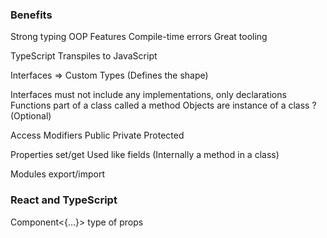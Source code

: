 ### Benefits
Strong typing
OOP Features
Compile-time errors
Great tooling

TypeScript Transpiles to JavaScript

Interfaces => Custom Types (Defines the shape)

Interfaces must not include any implementations, only declarations
Functions part of a class called a method
Objects are instance of a class
? (Optional)

Access Modifiers
Public
Private
Protected

Properties
set/get 
Used like fields (Internally a method in a class)

Modules
export/import

### React and TypeScript
Component<{...}> type of props

